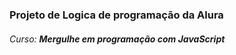 ### Projeto de Logica de programação da Alura
###### Curso: ***Mergulhe em programação com JavaScript***